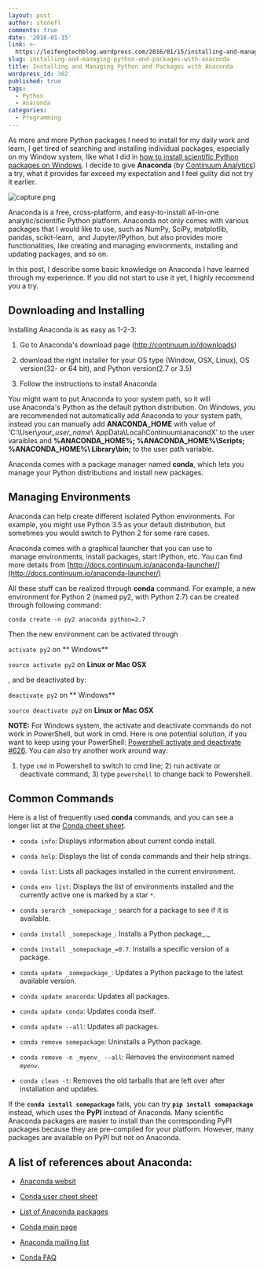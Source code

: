 ```yaml
---
layout: post
author: stonefl
comments: true
date: '2016-01-15'
link: >-
  https://leifengtechblog.wordpress.com/2016/01/15/installing-and-managing-python-and-packages-with-anaconda/
slug: installing-and-managing-python-and-packages-with-anaconda
title: Installing and Managing Python and Packages with Anaconda
wordpress_id: 302
published: true
tags:
  - Python
  - Anaconda
categories:
  - Programming
---
```


As more and more Python packages I need to install for my daily work and learn, I get tired of searching and installing individual packages, especially on my Window system, like what I did in [how to install scientific Python packages on Windows](http://leifengblog.net/2015-11-24-how-to-install-numpy-scipy-scikit-learn-pandas-matplotlib-and-nltk-libraries-for-python-3-on-windows/). I decide to give **Anaconda** (by [Continuum Analytics](https://www.continuum.io/)) a try, what it provides far exceed my expectation and I feel guilty did not try it earlier. <!--more-->

![capture.png]({{site.baseurl}}/img/post/capture.png)

Anaconda is a free, cross-platform, and easy-to-install all-in-one analytic/scientific Python platform. Anaconda not only comes with various packages that I would like to use, such as NumPy, SciPy, matplotlib, pandas, scikit-learn,  and Jupyter/IPython, but also provides more functionalities, like creating and managing environments, installing and updating packages, and so on.

In this post, I describe some basic knowledge on Anaconda I have learned through my experience. If you did not start to use it yet, I highly recommend you a try.


## Downloading and Installing

Installing Anaconda is as easy as 1-2-3:

1. Go to Anaconda's download page (<http://continuum.io/downloads>)

2. download the right installer for your OS type (Window, OSX, Linux), OS version(32- or 64 bit), and Python version(2.7 or 3.5)
	
3. Follow the instructions to install Anaconda

You might want to put Anaconda to your system path, so it will use Anaconda's Python as the default python distribution. On Windows, you are recommended not automatically add Anaconda to your system path, instead you can manually add **ANACONDA_HOME** with value of 'C:\User\\*your_user_name*\ AppData\Local\Continuum\anacondX' to the user varaibles and **%ANACONDA_HOME%; %ANACONDA_HOME%\Scripts; %ANACONDA_HOME%\ Library\bin;** to the user path variable.

Anaconda comes with a package manager named **conda**, which lets you manage your Python distributions and install new packages.


## Managing Environments

Anaconda can help create different isolated Python environments. For example, you might use Python 3.5 as your default distribution, but sometimes you would switch to Python 2 for some rare cases.

Anaconda comes with a graphical launcher that you can use to  manage environments, install packages, start IPython, etc. You can find more details from [http://docs.continuum.io/anaconda-launcher/](http://docs.continuum.io/anaconda-launcher/)

All these stuff can be realized through **conda** command. For example, a new environment for Python 2 (named py2, with Python 2.7) can be created through following command:

`conda create -n py2 anaconda python=2.7`

Then the new environment can be activated through

`activate py2` on ** Windows**

`source activate py2` on **Linux or Mac OSX**


, and be deactivated by:

`deactivate py2` on ** Windows**

`source deactivate py2` on **Linux or Mac OSX**

**NOTE:** For Windows system, the activate and deactivate commands do not work in PowerShell, but work in cmd. Here is one potential solution, if you want to keep using your PowerShell: [Powershell activate and deactivate #626](https://github.com/conda/conda/issues/626). You can also try another work around way:
1) type `cmd` in Powershell to switch to cmd line; 2) run activate or deactivate command; 3) type `powershell` to change back to Powershell.


## Common Commands


Here is a list of frequently used **conda** commands, and you can see a longer list at the [Conda cheet sheet](http://conda.pydata.org/docs/_downloads/conda-cheatsheet.pdf).


* `conda info`: Displays information about current conda install.
	
* `conda help`: Displays the list of conda commands and their help strings.
	
* `conda list`: Lists all packages installed in the current environment.
	
* `conda env list`: Displays the list of environments installed and the currently active one is marked by a star `*`.

* `conda serarch _somepackage_`: search for a package to see if it is available.

* `conda install _somepackage_`: Installs a Python package_._

* `conda install _somepackage_=0.7`: Installs a specific version of a package.

* `conda update _somepackage_`: Updates a Python package to the latest available version.

* `conda update anaconda`: Updates all packages.

* `conda update conda`: Updates conda itself.

* `conda update --all`: Updates all packages.

* `conda remove somepackage`: Uninstalls a Python package.

* `conda remove -n _myenv_ --all`: Removes the environment named _`myenv`_.

* `conda clean -t`: Removes the old tarballs that are left over after installation and updates.


If the **`conda install somepackage`** fails, you can try **`pip install somepackage`** instead, which uses the **PyPI** instead of Anaconda. Many scientific Anaconda packages are easier to install than the corresponding PyPI packages because they are pre-compiled for your platform. However, many packages are available on PyPI but not on Anaconda.


## A list of references about Anaconda:
	
* [Anaconda websit](https://store.continuum.io/cshop/anaconda/)

* [Conda user cheet sheet](http://conda.pydata.org/docs/_downloads/conda-cheatsheet.pdf)

* [List of Anaconda packages](http://docs.continuum.io/anaconda/pkg-docs)

* [Conda main page](http://conda.io/)

* [Anaconda mailing list](https://groups.google.com/a/continuum.io/forum/#!forum/anaconda)

* [Conda FAQ](http://conda.pydata.org/docs/faq.html)
